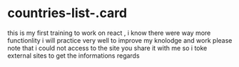 

# countries-list-.card
this is my first training to work on react , i know there were way more functionlity 
i will practice  very well to improve my knolodge and work
please note that i could not access to the site you share it with me so i toke external sites to get the informations
regards 
